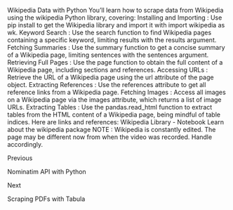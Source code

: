 Wikipedia Data with Python
You’ll learn how to scrape data from Wikipedia using the 
wikipedia
 Python library, covering:
Installing and Importing
: Use pip install to get the Wikipedia library and import it with import wikipedia as wk.
Keyword Search
: Use the search function to find Wikipedia pages containing a specific keyword, limiting results with the results argument.
Fetching Summaries
: Use the summary function to get a concise summary of a Wikipedia page, limiting sentences with the sentences argument.
Retrieving Full Pages
: Use the page function to obtain the full content of a Wikipedia page, including sections and references.
Accessing URLs
: Retrieve the URL of a Wikipedia page using the url attribute of the page object.
Extracting References
: Use the references attribute to get all reference links from a Wikipedia page.
Fetching Images
: Access all images on a Wikipedia page via the images attribute, which returns a list of image URLs.
Extracting Tables
: Use the pandas.read_html function to extract tables from the HTML content of a Wikipedia page, being mindful of table indices.
Here are links and references:
Wikipedia Library - Notebook
Learn about the 
wikipedia
 package
NOTE
: Wikipedia is constantly edited. The page may be different now from when the video was recorded. Handle accordingly.














Previous




Nominatim API with Python












Next










Scraping PDFs with Tabula





